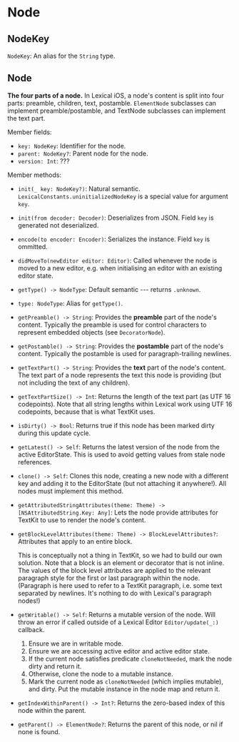 
# Node

## NodeKey

`NodeKey`: An alias for the `String` type.


## Node

**The four parts of a node.**
In Lexical iOS, a node's content is split into four parts: preamble, children, text, postamble. ``ElementNode`` subclasses can implement preamble/postamble, and TextNode subclasses can implement the text part.



Member fields:

- `key: NodeKey`: Identifier for the node.
- `parent: NodeKey?`: Parent node for the node.
- `version: Int`: ???


Member methods:

- `init(_ key: NodeKey?)`: Natural semantic. `LexicalConstants.uninitializedNodeKey` is a special value for argument `key`.

- `init(from decoder: Decoder)`: Deserializes from JSON. 
Field `key` is generated not deserialized.

- `encode(to encoder: Encoder)`: Serializes the instance. Field `key` is ommitted.

- `didMoveTo(newEditor editor: Editor)`: 
Called whenever the node is moved to a new editor, e.g. when initialising an editor with an existing editor state.

- `getType() -> NodeType`: 
Default semantic --- returns `.unknown`.

- `type: NodeType`: Alias for `getType()`.

- `getPreamble() -> String`: 
Provides the **preamble** part of the node's content. Typically the preamble is used for control characters to represent embedded objects (see ``DecoratorNode``).

- `getPostamble() -> String`:
Provides the **postamble** part of the node's content. Typically the postamble is used for paragraph-trailing newlines.

- `getTextPart() -> String`:
Provides the **text** part of the node's content. The text part of a node represents the text this node is providing (but not including the text of any children).

- `getTextPartSize() -> Int`:
Returns the length of the text part (as UTF 16 codepoints). Note that all string lengths within Lexical work using UTF 16 codepoints, because that is what TextKit uses.

- `isDirty() -> Bool`: Returns true if this node has been marked dirty during this update cycle.

- `getLatest() -> Self`: 
Returns the latest version of the node from the active EditorState. This is used to avoid getting values from stale node references.

- `clone() -> Self`:
Clones this node, creating a new node with a different key and adding it to the EditorState (but not attaching it anywhere!). 
All nodes must implement this method.

- `getAttributedStringAttributes(theme: Theme) -> [NSAttributedString.Key: Any]`:
  Lets the node provide attributes for TextKit to use to render the node's content.

- `getBlockLevelAttributes(theme: Theme) -> BlockLevelAttributes?`: 
    Attributes that apply to an entire block.

    This is conceptually not a thing in TextKit, so we had to build our own solution. Note that a block
    is an element or decorator that is not inline. The values of the block level attributes are applied
    to the relevant paragraph style for the first or last paragraph within the node. (Paragraph is here
    used to refer to a TextKit paragraph, i.e. some text separated by newlines. It's nothing to do with
    Lexical's paragraph nodes!)

- `getWritable() -> Self`: 
    Returns a mutable version of the node. Will throw an error if called outside of a Lexical Editor ``Editor/update(_:)`` callback.

    1. Ensure we are in writable mode.
    2. Ensure we are accessing active editor and active editor state.
    3. If the current node satisfies predicate `cloneNotNeeded`, mark the node dirty and return it.
    4. Otherwise, clone the node to a mutable instance.
    5. Mark the current node as `cloneNotNeeded` (which implies mutable), and dirty. Put the mutable instance in the node map and return it. 

- `getIndexWithinParent() -> Int?`:
    Returns the zero-based index of this node within the parent.

- `getParent() -> ElementNode?`:
    Returns the parent of this node, or nil if none is found.

